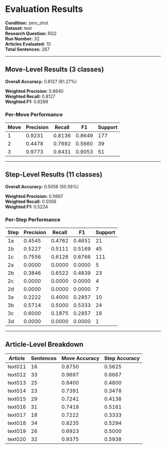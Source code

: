 # Evaluation Results

**Condition:** zero_shot  
**Dataset:** test  
**Research Question:** RQ2  
**Run Number:** 32  
**Articles Evaluated:** 10  
**Total Sentences:** 267  

---

## Move-Level Results (3 classes)

**Overall Accuracy:** 0.8127 (81.27%)  

**Weighted Precision:** 0.8640  
**Weighted Recall:** 0.8127  
**Weighted F1:** 0.8289  

### Per-Move Performance

| Move | Precision | Recall | F1 | Support |
|------|-----------|--------|----|---------|
| 1 | 0.9231 | 0.8136 | 0.8649 | 177 |
| 2 | 0.4478 | 0.7692 | 0.5660 | 39 |
| 3 | 0.9773 | 0.8431 | 0.9053 | 51 |

---

## Step-Level Results (11 classes)

**Overall Accuracy:** 0.5056 (50.56%)  

**Weighted Precision:** 0.5667  
**Weighted Recall:** 0.5056  
**Weighted F1:** 0.5224  

### Per-Step Performance

| Step | Precision | Recall | F1 | Support |
|------|-----------|--------|----|---------|
| 1a | 0.4545 | 0.4762 | 0.4651 | 21 |
| 1b | 0.5227 | 0.5111 | 0.5169 | 45 |
| 1c | 0.7556 | 0.6126 | 0.6766 | 111 |
| 2a | 0.0000 | 0.0000 | 0.0000 | 5 |
| 2b | 0.3846 | 0.6522 | 0.4839 | 23 |
| 2c | 0.0000 | 0.0000 | 0.0000 | 4 |
| 2d | 0.0000 | 0.0000 | 0.0000 | 7 |
| 3a | 0.2222 | 0.4000 | 0.2857 | 10 |
| 3b | 0.5714 | 0.5000 | 0.5333 | 24 |
| 3c | 0.6000 | 0.1875 | 0.2857 | 16 |
| 3d | 0.0000 | 0.0000 | 0.0000 | 1 |

---

## Article-Level Breakdown

| Article | Sentences | Move Accuracy | Step Accuracy |
|---------|-----------|---------------|---------------|
| text011 | 16 | 0.8750 | 0.5625 |
| text012 | 33 | 0.9697 | 0.6667 |
| text013 | 25 | 0.8400 | 0.4800 |
| text014 | 23 | 0.7391 | 0.3478 |
| text015 | 29 | 0.7241 | 0.4138 |
| text016 | 31 | 0.7419 | 0.5161 |
| text017 | 18 | 0.7222 | 0.3333 |
| text018 | 34 | 0.8235 | 0.5294 |
| text019 | 26 | 0.6923 | 0.5000 |
| text020 | 32 | 0.9375 | 0.5938 |
